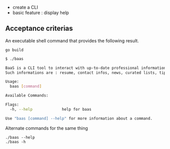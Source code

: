 - create a CLI
- basic feature : display help

## Acceptance criterias

An executable shell command that provides the following result.

```shell
go build
```

```sh
$ ./baas

BaaS is a CLI tool to interact with up-to-date professional informations about Marc Bouvier.
Such informations are : resume, contact infos, news, curated lists, tip of the day...

Usage:  
  baas [command]

Available Commands:

Flags:
  -h, --help             help for baas

Use "baas [command] --help" for more information about a command.


```

Alternate commands for the same thing
```shell
./baas --help
./baas -h
```